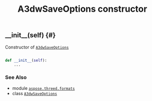 ﻿---
title: A3dwSaveOptions constructor
second_title: Aspose.3D for Python via .NET API References
description: 
type: docs
weight: 10
url: /python-net/aspose.threed.formats/a3dwsaveoptions/__init__/
is_root: false
---

## \_\_init\_\_(self) {#}

Constructor of [`A3dwSaveOptions`](/3d/python-net/aspose.threed.formats/a3dwsaveoptions)



```python

def __init__(self):
    ...
```





### See Also
* module [`aspose.threed.formats`](../../)
* class [`A3dwSaveOptions`](/3d/python-net/aspose.threed.formats/a3dwsaveoptions)
